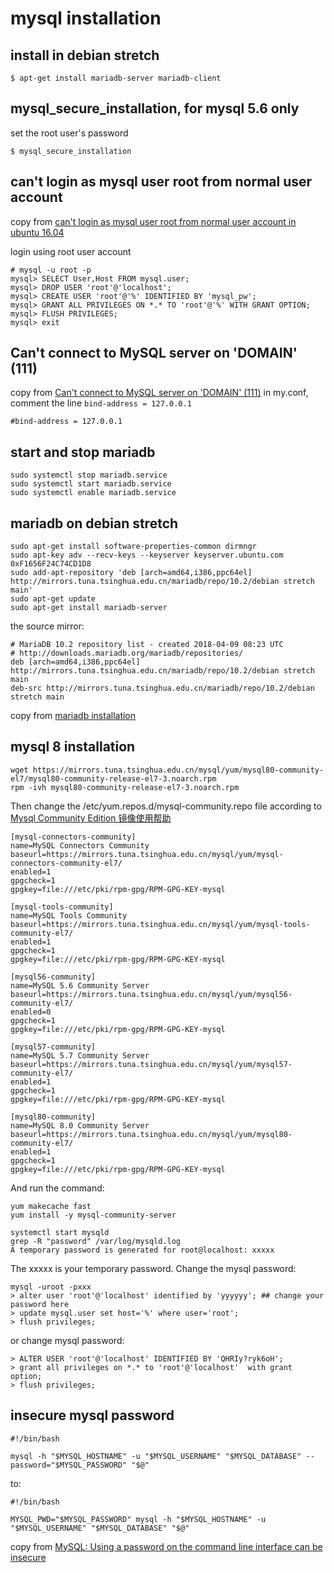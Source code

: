 # mysql installation

## install in debian stretch

``` shell
$ apt-get install mariadb-server mariadb-client
```

## mysql_secure_installation, for mysql 5.6 only

set the root user's password
``` shell
$ mysql_secure_installation
```

## can't login as mysql user root from normal user account
copy from [can't login as mysql user root from normal user account in ubuntu 16.04](https://askubuntu.com/questions/766334/cant-login-as-mysql-user-root-from-normal-user-account-in-ubuntu-16-04)

login using root user account
``` shell
# mysql -u root -p
mysql> SELECT User,Host FROM mysql.user;
mysql> DROP USER 'root'@'localhost';
mysql> CREATE USER 'root'@'%' IDENTIFIED BY 'mysql_pw';
mysql> GRANT ALL PRIVILEGES ON *.* TO 'root'@'%' WITH GRANT OPTION;
mysql> FLUSH PRIVILEGES;
mysql> exit
```

## Can't connect to MySQL server on 'DOMAIN' (111)
copy from [Can't connect to MySQL server on 'DOMAIN' (111)](https://ubuntuforums.org/showthread.php?t=2242435)
in my.conf, comment the line `bind-address = 127.0.0.1`
``` shell
#bind-address = 127.0.0.1
```

## start and stop mariadb

``` shell
sudo systemctl stop mariadb.service
sudo systemctl start mariadb.service
sudo systemctl enable mariadb.service
```

## mariadb on debian stretch

``` shell
sudo apt-get install software-properties-common dirmngr
sudo apt-key adv --recv-keys --keyserver keyserver.ubuntu.com 0xF1656F24C74CD1D8
sudo add-apt-repository 'deb [arch=amd64,i386,ppc64el] http://mirrors.tuna.tsinghua.edu.cn/mariadb/repo/10.2/debian stretch main'
sudo apt-get update
sudo apt-get install mariadb-server
```
the source mirror:

``` shell
# MariaDB 10.2 repository list - created 2018-04-09 08:23 UTC
# http://downloads.mariadb.org/mariadb/repositories/
deb [arch=amd64,i386,ppc64el] http://mirrors.tuna.tsinghua.edu.cn/mariadb/repo/10.2/debian stretch main
deb-src http://mirrors.tuna.tsinghua.edu.cn/mariadb/repo/10.2/debian stretch main
```
copy from [mariadb installation](https://downloads.mariadb.org/mariadb/repositories/#mirror=tuna&distro=Debian&distro_release=stretch--stretch&version=10.2)

## mysql 8 installation

``` shell
wget https://mirrors.tuna.tsinghua.edu.cn/mysql/yum/mysql80-community-el7/mysql80-community-release-el7-3.noarch.rpm
rpm -ivh mysql80-community-release-el7-3.noarch.rpm
```
Then change the /etc/yum.repos.d/mysql-community.repo file according to [Mysql Community Edition 镜像使用帮助](https://mirrors.tuna.tsinghua.edu.cn/help/mysql/)

```
[mysql-connectors-community]
name=MySQL Connectors Community
baseurl=https://mirrors.tuna.tsinghua.edu.cn/mysql/yum/mysql-connectors-community-el7/
enabled=1
gpgcheck=1
gpgkey=file:///etc/pki/rpm-gpg/RPM-GPG-KEY-mysql

[mysql-tools-community]
name=MySQL Tools Community
baseurl=https://mirrors.tuna.tsinghua.edu.cn/mysql/yum/mysql-tools-community-el7/
enabled=1
gpgcheck=1
gpgkey=file:///etc/pki/rpm-gpg/RPM-GPG-KEY-mysql

[mysql56-community]
name=MySQL 5.6 Community Server
baseurl=https://mirrors.tuna.tsinghua.edu.cn/mysql/yum/mysql56-community-el7/
enabled=0
gpgcheck=1
gpgkey=file:///etc/pki/rpm-gpg/RPM-GPG-KEY-mysql

[mysql57-community]
name=MySQL 5.7 Community Server
baseurl=https://mirrors.tuna.tsinghua.edu.cn/mysql/yum/mysql57-community-el7/
enabled=1
gpgcheck=1
gpgkey=file:///etc/pki/rpm-gpg/RPM-GPG-KEY-mysql

[mysql80-community]
name=MySQL 8.0 Community Server
baseurl=https://mirrors.tuna.tsinghua.edu.cn/mysql/yum/mysql80-community-el7/
enabled=1
gpgcheck=1
gpgkey=file:///etc/pki/rpm-gpg/RPM-GPG-KEY-mysql
```
And run the command:

``` shell
yum makecache fast
yum install -y mysql-community-server

systemctl start mysqld
grep -R "password" /var/log/mysqld.log
A temporary password is generated for root@localhost: xxxxx
```
The xxxxx is your temporary password.
Change the mysql password:

``` shell
mysql -uroot -pxxx
> alter user 'root'@'localhost' identified by 'yyyyyy'; ## change your password here
> update mysql.user set host='%' where user='root';
> flush privileges;
```

or change mysql password:

``` shell
> ALTER USER 'root'@'localhost' IDENTIFIED BY 'QHRIy?ryk6oH';
> grant all privileges on *.* to 'root'@'localhost'  with grant option;
> flush privileges;
```

## insecure mysql password

``` shell
#!/bin/bash

mysql -h "$MYSQL_HOSTNAME" -u "$MYSQL_USERNAME" "$MYSQL_DATABASE" --password="$MYSQL_PASSWORD" "$@"
```
to:

``` shell
#!/bin/bash

MYSQL_PWD="$MYSQL_PASSWORD" mysql -h "$MYSQL_HOSTNAME" -u "$MYSQL_USERNAME" "$MYSQL_DATABASE" "$@"
```

copy from [MySQL: Using a password on the command line interface can be insecure](https://www.codingwithjesse.com/blog/mysql-using-a-password-on-the-command-line-interface-can-be-insecure/)
